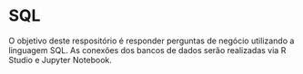 # SQL
O objetivo deste respositório é responder perguntas de negócio utilizando a linguagem SQL. As conexões dos bancos de dados serão realizadas via R Studio e Jupyter Notebook.
